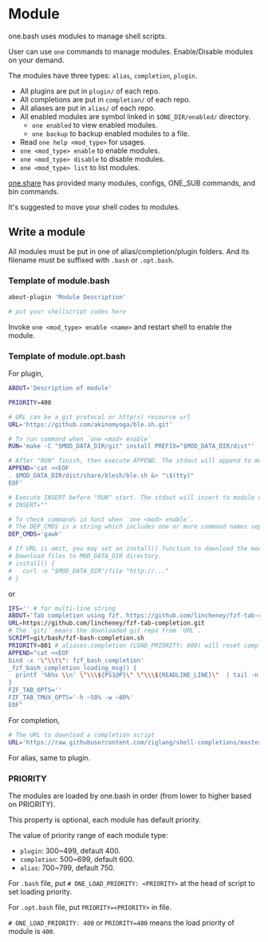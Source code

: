 # Module

one.bash uses modules to manage shell scripts.

User can use `one` commands to manage modules. Enable/Disable modules on your demand.

The modules have three types: `alias`, `completion`, `plugin`.

- All plugins are put in `plugin/` of each repo.
- All completions are put in `completion/` of each repo.
- All aliases are put in `alias/` of each repo.
- All enabled modules are symbol linked in `$ONE_DIR/enabled/` directory.
  - `one enabled` to view enabled modules.
  - `one backup` to backup enabled modules to a file.
- Read `one help <mod_type>` for usages.
- `one <mod_type> enable` to enable modules.
- `one <mod_type> disable` to disable modules.
- `one <mod_type> list` to list modules.

[one.share][] has provided many modules, configs, ONE_SUB commands, and bin commands.

It's suggested to move your shell codes to modules.

## Write a module

All modules must be put in one of alias/completion/plugin folders. And its filename must be suffixed with `.bash` or `.opt.bash`.

### Template of module.bash

```sh
about-plugin 'Module Description'

# put your shellscript codes here
```

Invoke `one <mod_type> enable <name>` and restart shell to enable the module.

### Template of module.opt.bash

For plugin,

```sh
ABOUT='Description of module'

PRIORITY=400

# URL can be a git protocal or http(s) resource url
URL='https://github.com/akinomyoga/ble.sh.git'

# To run command when `one <mod> enable`
RUN='make -C "$MOD_DATA_DIR/git" install PREFIX="$MOD_DATA_DIR/dist"'

# After "RUN" finish, then execute APPEND. The stdout will append to module content.
APPEND='cat <<EOF
. $MOD_DATA_DIR/dist/share/blesh/ble.sh &> "\$(tty)"
EOF'

# Execute INSERT before "RUN" start. The stdout will insert to module content.
# INSERT=""

# To check commands in host when `one <mod> enable`.
# The DEP_CMDS is a string which includes one or more command names separated with spaces.
DEP_CMDS='gawk'

# If URL is omit, you may set an install() function to download the module requirements.
# Download files to MOD_DATA_DIR directory.
# install() {
#   curl -o "$MOD_DATA_DIR"/file "http://..."
# }
```

or

```sh
IFS='' # for multi-line string
ABOUT='Tab completion using fzf. https://github.com/lincheney/fzf-tab-completion'
URL=https://github.com/lincheney/fzf-tab-completion.git
# The `git/` means the downloaded git repo from `URL`.
SCRIPT=git/bash/fzf-bash-completion.sh
PRIORITY=801 # aliases.completion (LOAD_PRIORITY: 800) will reset completion function
APPEND="cat <<EOF
bind -x '\"\\t\": fzf_bash_completion'
_fzf_bash_completion_loading_msg() {
  printf '%b%s \\n' \"\\\${PS1@P}\" \"\\\${READLINE_LINE}\"  | tail -n 1
}
FZF_TAB_OPTS=''
FZF_TAB_TMUX_OPTS='-h ~50% -w ~80%'
EOF"
```

For completion,

```sh
# The URL to download a completion script
URL='https://raw.githubusercontent.com/ziglang/shell-completions/master/_zig.bash'
```

For alias, same to plugin.

### PRIORITY

The modules are loaded by one.bash in order (from lower to higher based on PRIORITY).

This property is optional, each module has default priority.

The value of priority range of each module type:

- `plugin`: 300~499, default 400.
- `completion`: 500~699, default 600.
- `alias`: 700~799, default 750.

For `.bash` file, put `# ONE_LOAD_PRIORITY: <PRIORITY>` at the head of script to set loading priority.

For `.opt.bash` file, put `PRIORITY=<PRIORITY>` in file.

`# ONE_LOAD_PRIORITY: 400` or `PRIORITY=400` means the load priority of module is `400`.


<!-- links -->

[one.share]: https://github.com/one-bash/one.share
